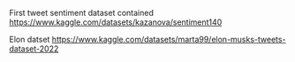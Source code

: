 First tweet sentiment dataset contained 
https://www.kaggle.com/datasets/kazanova/sentiment140

Elon datset 
https://www.kaggle.com/datasets/marta99/elon-musks-tweets-dataset-2022